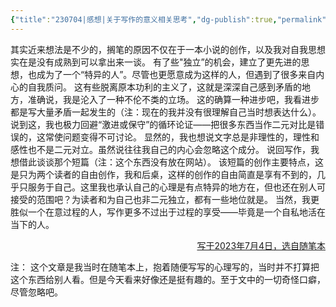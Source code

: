 ```yaml
---
{"title":"230704|感想|关于写作的意义相关思考","dg-publish":true,"permalink":"/Content/Notes/Note20230704/","dgPassFrontmatter":true,"created":"","updated":""}
---
```


其实近来想法是不少的，搁笔的原因不仅在于一本小说的创作，以及我对自我思想实在是没有成熟到可以拿出来一谈。
有了些"独立”的机会，建立了更先进的思想，也成为了一个“特异的人”。尽管也更愿意成为这样的人，但遇到了很多来自内心的自我质问。
这有些脱离原本功利的主义了，这就是深深自己感到矛盾的地方，准确说，我是沦入了一种不伦不类的立场。
这的确算一种进步吧，我看进步都是写大量矛盾一起发生的（注：现在的我并没有很理解自己当时想表达什么）。说到这，我也极力回避“激进或保守”的循环论证——把很多东西当作二元对比是错误的，这常使问题变得不可讨论。
显然的，我也想说文字总是非理性的，理性和感性也不是二元对立。虽然说往往我自己的内心会忽略这个成分。
说回写作，我想借此谈谈那个短篇（注：这个东西没有放在网站）。
该短篇的创作主要特点，这是只为两个读者的自由创作，我和后桌，这样的创作的自由简直是享有不到的，几乎只服务于自己。这里我也承认自己的心理是有点特异的地方在，但也还在别人可接受的范围吧？为读者和为自己也非二元独立，都有一些地位就是。
当然，我更胜似一个在意过程的人，写作更多不过出于过程的享受——毕竟是一个自私地活在当下的人。

<p align="right"><u>写于2023年7月4日，选自随笔本</u></p>
注：
这个文章是我当时在随笔本上，抱着随便写写的心理写的，当时并不打算把这个东西给别人看。但是今天看来好像还是挺有趣的。至于文中的一切奇怪口癖，尽管忽略吧。